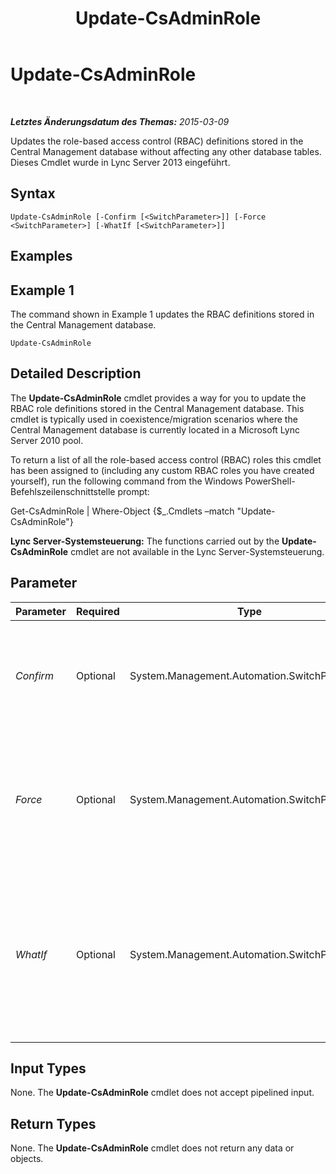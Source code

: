 ﻿---
title: Update-CsAdminRole
TOCTitle: Update-CsAdminRole
ms:assetid: 42cc9cc2-c408-4d0c-814a-6c6367cba834
ms:mtpsurl: https://technet.microsoft.com/de-de/library/JJ204851(v=OCS.15)
ms:contentKeyID: 49293826
ms.date: 05/19/2016
mtps_version: v=OCS.15
ms.translationtype: HT
---

# Update-CsAdminRole

 

_**Letztes Änderungsdatum des Themas:** 2015-03-09_

Updates the role-based access control (RBAC) definitions stored in the Central Management database without affecting any other database tables. Dieses Cmdlet wurde in Lync Server 2013 eingeführt.

## Syntax

    Update-CsAdminRole [-Confirm [<SwitchParameter>]] [-Force <SwitchParameter>] [-WhatIf [<SwitchParameter>]]

## Examples

## Example 1

The command shown in Example 1 updates the RBAC definitions stored in the Central Management database.

    Update-CsAdminRole

## Detailed Description

The **Update-CsAdminRole** cmdlet provides a way for you to update the RBAC role definitions stored in the Central Management database. This cmdlet is typically used in coexistence/migration scenarios where the Central Management database is currently located in a Microsoft Lync Server 2010 pool.

To return a list of all the role-based access control (RBAC) roles this cmdlet has been assigned to (including any custom RBAC roles you have created yourself), run the following command from the Windows PowerShell-Befehlszeilenschnittstelle prompt:

Get-CsAdminRole | Where-Object {$\_.Cmdlets –match "Update-CsAdminRole"}

**Lync Server-Systemsteuerung:** The functions carried out by the **Update-CsAdminRole** cmdlet are not available in the Lync Server-Systemsteuerung.

## Parameter


<table>
<colgroup>
<col style="width: 25%" />
<col style="width: 25%" />
<col style="width: 25%" />
<col style="width: 25%" />
</colgroup>
<thead>
<tr class="header">
<th>Parameter</th>
<th>Required</th>
<th>Type</th>
<th>Description</th>
</tr>
</thead>
<tbody>
<tr class="odd">
<td><p><em>Confirm</em></p></td>
<td><p>Optional</p></td>
<td><p>System.Management.Automation.SwitchParameter</p></td>
<td><p>Prompts you for confirmation before executing the command.</p></td>
</tr>
<tr class="even">
<td><p><em>Force</em></p></td>
<td><p>Optional</p></td>
<td><p>System.Management.Automation.SwitchParameter</p></td>
<td><p>Suppresses the display of any non-fatal error message that might occur when running the command.</p></td>
</tr>
<tr class="odd">
<td><p><em>WhatIf</em></p></td>
<td><p>Optional</p></td>
<td><p>System.Management.Automation.SwitchParameter</p></td>
<td><p>Describes what would happen if you executed the command without actually executing the command.</p></td>
</tr>
</tbody>
</table>


## Input Types

None. The **Update-CsAdminRole** cmdlet does not accept pipelined input.

## Return Types

None. The **Update-CsAdminRole** cmdlet does not return any data or objects.

